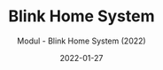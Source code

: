 ---
title: Blink Home System
date: 2022-01-27
subtitle: Modul - Blink Home System (2022)
link: https://github.com/Wilkware/BlinkHomeSystem
image: https://opengraph.githubassets.com/4d388890b68ed78f0d9e401dd5414e2cc5c82b94a326027b79a72c0eea90a44a/Wilkware/BlinkHomeSystem
---